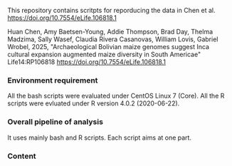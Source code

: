 This repository contains scritpts for reporducing the data in Chen et al. https://doi.org/10.7554/eLife.106818.1

Huan Chen, Amy Baetsen-Young, Addie Thompson, Brad Day, Thelma Madzima, Sally Wasef, Claudia Rivera Casanovas, William Lovis, Gabriel Wrobel, 2025, "Archaeological Bolivian maize genomes suggest Inca cultural expansion augmented maize diversity in South Americae" Life14:RP106818
https://doi.org/10.7554/eLife.106818.1

### Environment requirement
All the bash scripts were evaluated under CentOS Linux 7 (Core). All the R scripts were evluated under R version 4.0.2 (2020-06-22).

### Overall pipeline of analysis
It uses mainly bash and R scripts. Each script aims at one part.

### Content
